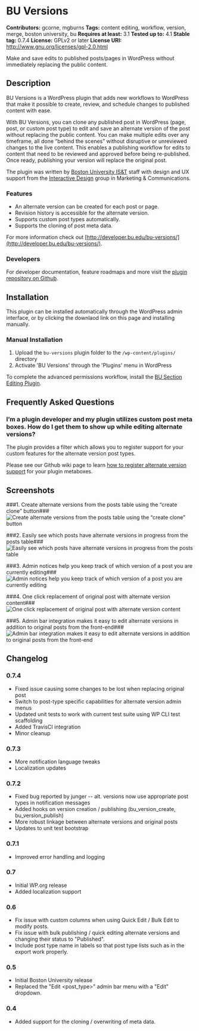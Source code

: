 # BU Versions #
**Contributors:** gcorne, mgburns
**Tags:** content editing, workflow, version, merge, boston university, bu
**Requires at least:** 3.1
**Tested up to:** 4.1
**Stable tag:** 0.7.4
**License:** GPLv2 or later
**License URI:** http://www.gnu.org/licenses/gpl-2.0.html

Make and save edits to published posts/pages in WordPress without immediately replacing the public content.

## Description ##

BU Versions is a WordPress plugin that adds new workflows to WordPress that make it possible to create, review, and schedule changes to published content with ease.

With BU Versions, you can clone any published post in WordPress (page, post, or custom post type) to edit and save an alternate version of the post without replacing the public content. You can make multiple edits over any timeframe, all done “behind the scenes” without disruptive or unreviewed changes to the live content. This enables a publishing workflow for edits to content that need to be reviewed and approved before being re-published. Once ready, publishing your version will replace the original post.

The plugin was written by [Boston University IS&T](http://www.bu.edu/tech) staff with design and UX support from the [Interactive Design](http://www.bu.edu/id) group in Marketing & Communications.

### Features ###

* An alternate version can be created for each post or page.
* Revision history is accessible for the alternate version.
* Supports custom post types automatically.
* Supports the cloning of post meta data.

For more information check out [http://developer.bu.edu/bu-versions/](http://developer.bu.edu/bu-versions/).

### Developers ###

For developer documentation, feature roadmaps and more visit the [plugin repository on Github](https://github.com/bu-ist/bu-versions/).

## Installation ##

This plugin can be installed automatically through the WordPress admin interface, or by clicking the downlaod link on this page and installing manually.

### Manual Installation ###

1. Upload the `bu-versions` plugin folder to the `/wp-content/plugins/` directory
2. Activate 'BU Versions' through the 'Plugins' menu in WordPress

To complete the advanced permissions workflow, install the [BU Section Editing Plugin](http://wordpress.org/extend/plugins/bu-section-editing "BU Section Editing Plugin").

## Frequently Asked Questions ##

### I’m a plugin developer and my plugin utilizes custom post meta boxes. How do I get them to show up while editing alternate versions? ###

The plugin provides a filter which allows you to register support for your custom features for the alternate version post types.

Please see our Github wiki page to learn [how to register alternate version support](https://github.com/bu-ist/bu-versions/wiki/Adding-Post-Meta-Support-for-Alternate-Versions) for your plugin metaboxes.

## Screenshots ##

###1. Create alternate versions from the posts table using the “create clone” button###
![Create alternate versions from the posts table using the “create clone” button](http://s.wordpress.org/extend/plugins/bu-versions/screenshot-1.png)

###2. Easily see which posts have alternate versions in progress from the posts table###
![Easily see which posts have alternate versions in progress from the posts table](http://s.wordpress.org/extend/plugins/bu-versions/screenshot-2.png)

###3. Admin notices help you keep track of which version of a post you are currently editing###
![Admin notices help you keep track of which version of a post you are currently editing](http://s.wordpress.org/extend/plugins/bu-versions/screenshot-3.png)

###4. One click replacement of original post with alternate version content###
![One click replacement of original post with alternate version content](http://s.wordpress.org/extend/plugins/bu-versions/screenshot-4.png)

###5. Admin bar integration makes it easy to edit alternate versions in addition to original posts from the front-end###
![Admin bar integration makes it easy to edit alternate versions in addition to original posts from the front-end](http://s.wordpress.org/extend/plugins/bu-versions/screenshot-5.png)


## Changelog ##

### 0.7.4 ###

* Fixed issue causing some changes to be lost when replacing original post
* Switch to post-type specific capabilities for alternate version admin menus
* Updated unit tests to work with current test suite using WP CLI test scaffolding
* Added TravisCI integration
* Minor cleanup

### 0.7.3 ###

* More notification language tweaks
* Localization updates

### 0.7.2 ###

* Fixed bug reported by junger -- alt. versions now use appropriate post types in notification messages
* Added hooks on version creation / publishing (bu_version_create, bu_version_publish)
* More robust linkage between alternate versions and original posts
* Updates to unit test bootstrap

### 0.7.1 ###

* Improved error handling and logging

### 0.7 ###

* Initial WP.org release
* Added localization support

### 0.6 ###

* Fix issue with custom columns when using Quick Edit / Bulk Edit to modify posts.
* Fix issue with bulk publishing / quick editing alternate versions and changing their status to "Published".
* Include post type name in labels so that post type lists such as in the export work properly.

### 0.5 ###

* Initial Boston University release
* Replaced the "Edit <post_type>" admin bar menu with a "Edit" dropdown.

### 0.4 ###

* Added support for the cloning / overwriting of meta data.
